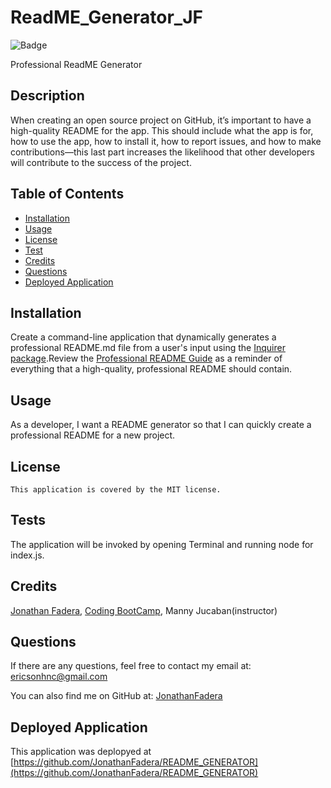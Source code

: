
# ReadME_Generator_JF

![Badge](https://img.shields.io/badge/License-MIT-blue.svg)

Professional ReadME Generator

## Description 
When creating an open source project on GitHub, it’s important to have a high-quality README for the app. This should include what the app is for, how to use the app, how to install it, how to report issues, and how to make contributions—this last part increases the likelihood that other developers will contribute to the success of the project.

## Table of Contents 
- [Installation](#installation)
- [Usage](#usage)
- [License](#license)
- [Test](#tests)
- [Credits](#credits)
- [Questions](#questions)
- [Deployed Application](#deployed-application)

## Installation
Create a command-line application that dynamically generates a professional README.md file from a user's input using the [Inquirer package](https://www.npmjs.com/package/inquirer/v/8.2.4).Review the [Professional README Guide](https://coding-boot-camp.github.io/full-stack/github/professional-readme-guide) as a reminder of everything that a high-quality, professional README should contain.

## Usage
As a developer, I want a README generator so that I can quickly create a professional README for a new project.

## License
    This application is covered by the MIT license.

## Tests
The application will be invoked by opening Terminal and running node for index.js.

## Credits
[Jonathan Fadera](https://github.com/JonathanFadera), [Coding BootCamp](https://github.com/coding-boot-camp/potential-enigma), Manny Jucaban(instructor)

## Questions
If there are any questions, feel free to contact my email at: ericsonhnc@gmail.com

You can also find me on GitHub at: [JonathanFadera](https://www.github.com/JonathanFadera)

## Deployed Application
This application was deplopyed at [https://github.com/JonathanFadera/README_GENERATOR](https://github.com/JonathanFadera/README_GENERATOR)
